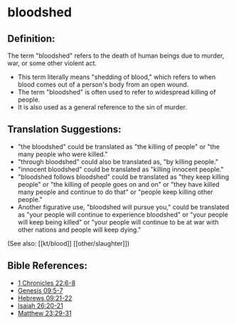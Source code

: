 # bloodshed #

## Definition: ##

The term "bloodshed" refers to the death of human beings due to murder, war, or some other violent act.

* This term literally means "shedding of blood," which refers to when blood comes out of a person's body from an open wound.
* The term "bloodshed" is often used to refer to widespread killing of people.
* It is also used as a general reference to the sin of murder.

## Translation Suggestions: ##

* "the bloodshed" could be translated as "the killing of people" or "the many people who were killed."
* "through bloodshed" could also be translated as, "by killing people."
* "innocent bloodshed" could be translated as "killing innocent people."
* "bloodshed follows bloodshed" could be translated as "they keep killing people" or "the killing of people goes on and on" or "they have killed many people and continue to do that" or "people keep killing other people."
* Another figurative use, "bloodshed will pursue you," could be translated as "your people will continue to experience bloodshed" or "your people will keep being killed" or "your people will continue to be at war with other nations and people will keep dying."

(See also: [[kt/blood]] [[other/slaughter]])

## Bible References: ##

* [1 Chronicles 22:6-8](en/tn/1ch/help/22/06)
* [Genesis 09:5-7](en/tn/gen/help/09/05)
* [Hebrews 09:21-22](en/tn/heb/help/09/21)
* [Isaiah 26:20-21](en/tn/isa/help/26/20)
* [Matthew 23:29-31](en/tn/mat/help/23/29)